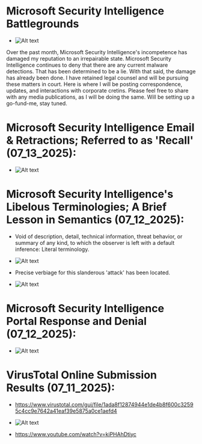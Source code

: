 # Microsoft Security Intelligence Battlegrounds

- ![Alt text](/scales_of_justice.jpg "")


Over the past month, Microsoft Security Intelligence's incompetence has damaged my reputation to an irrepairable state.
Microsoft Security Intelligence continues to deny that there are any current malware detections.
That has been determined to be a lie. With that said, the damage has already been done.
I have retained legal counsel and will be pursuing these matters in court.
Here is where I will be posting correspondence, updates, and interactions with corporate cretins.
Please feel free to share with any media publications, as I will be doing the same.
Will be setting up a go-fund-me, stay tuned.

# Microsoft Security Intelligence Email & Retractions; Referred to as 'Recall' (07_13_2025):

- ![Alt text](/email_07132025_01.png "")


# Microsoft Security Intelligence's Libelous Terminologies; A Brief Lesson in Semantics (07_12_2025):
- Void of description, detail, technical information, threat behavior, or summary of any kind, to which the observer is left with a default inference: Literal terminology.
- ![Alt text](/microsoft_security_intelligence_Wacatac.png "")

- Precise verbiage for this slanderous 'attack' has been located.
- ![Alt text](/libelous_terminology_research.png "")


# Microsoft Security Intelligence Portal Response and Denial (07_12_2025):

- ![Alt text](/security_portal_detection_denial_07_12_2025.png "")


# VirusTotal Online Submission Results (07_11_2025):

- https://www.virustotal.com/gui/file/1ada8f12874944e1de4b8f600c32595c4cc9e7642a41eaf39e5875a0ce1aefd4

- ![Alt text](/virustotal_results_07_11_2025.png "")




- https://www.youtube.com/watch?v=kiPHAhDtiyc

